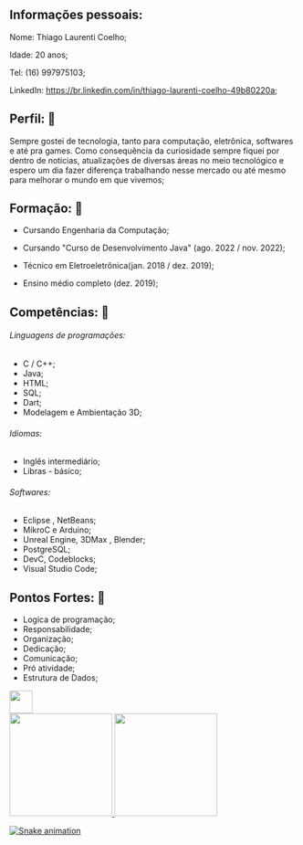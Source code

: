 ## Informações pessoais:

Nome: Thiago Laurenti Coelho;

Idade: 20 anos;

Tel: (16) 997975103;

LinkedIn: https://br.linkedin.com/in/thiago-laurenti-coelho-49b80220a;



## Perfil: :full_moon_with_face: 

Sempre gostei de tecnologia, tanto para computação, eletrônica, softwares e até pra games. Como consequência da curiosidade sempre fiquei por dentro de noticias, atualizações de diversas áreas no meio tecnológico e espero um dia fazer diferença trabalhando nesse mercado ou até mesmo para melhorar o mundo em que vivemos;



## Formação: :book: 

- Cursando Engenharia da Computação;
- Cursando "Curso de Desenvolvimento Java" (ago.  2022 / nov. 2022);

- Técnico em Eletroeletrônica(jan. 2018 / dez. 2019);
- Ensino médio completo (dez. 2019);

## Competências: :bookmark_tabs: 

###### Linguagens de programações:

- C / C++;
- Java; 
- HTML;
- SQL;
- Dart;
- Modelagem e Ambientação 3D;

###### Idiomas: 

- Inglês intermediário;
- Libras - básico;

###### Softwares: 

- Eclipse , NetBeans;
- MikroC e Arduino;
- Unreal Engine, 3DMax , Blender;
- PostgreSQL; 
- DevC, Codeblocks;
- Visual Studio Code;

## Pontos Fortes: :muscle: 

- Logica de programação;
- Responsabilidade;
- Organização;
- Dedicação;
- Comunicação;
- Pró atividade;
- Estrutura de Dados;

<img src="https://cdn.jsdelivr.net/gh/devicons/devicon/icons/java/java-original.svg" width="40" height="40"/> 

<div>
<a href="https://github.com/Eh0Thigas">
<img height="180em" src="https://github-readme-stats.vercel.app/api/top-langs/?username=Eh0Thigas&layout=compact&langs_count=7&theme=tokyonight"/>
<img height="180em" src="https://github-readme-stats.vercel.app/api?username=Eh0Thigas&show_icons=true&theme=tokyonight&include_all_commits=true&count_private=true"/>
</div>

![Snake animation](https://github.com/Eh0Thigas/Eh0Thigas/blob/output/github-contribution-grid-snake.svg)
